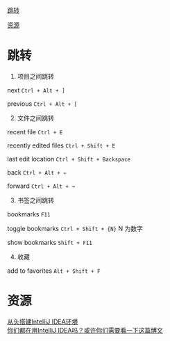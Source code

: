 [跳转](#跳转)

[资源](#资源)

# 跳转

1. 项目之间跳转

next `Ctrl + Alt + ]`

previous `Ctrl + Alt + [`

2. 文件之间跳转

recent file `Ctrl + E`

recently edited files `Ctrl + Shift + E`

last edit location `Ctrl + Shift + Backspace`

back `Ctrl + Alt + ←`

forward `Ctrl + Alt + →`

3. 书签之间跳转

bookmarks `F11`

toggle bookmarks `Ctrl + Shift + {N}` N 为数字

show bookmarks `Shift + F11`

4. 收藏

add to favorites `Alt + Shift + F`

# 资源

[从头搭建IntelliJ IDEA环境](https://mp.weixin.qq.com/s/6jXHzkU8JfubhDsQJbwl8Q)<br>
[你们都在用IntelliJ IDEA吗？或许你们需要看一下这篇博文](https://zhuanlan.zhihu.com/p/47365808)<br>